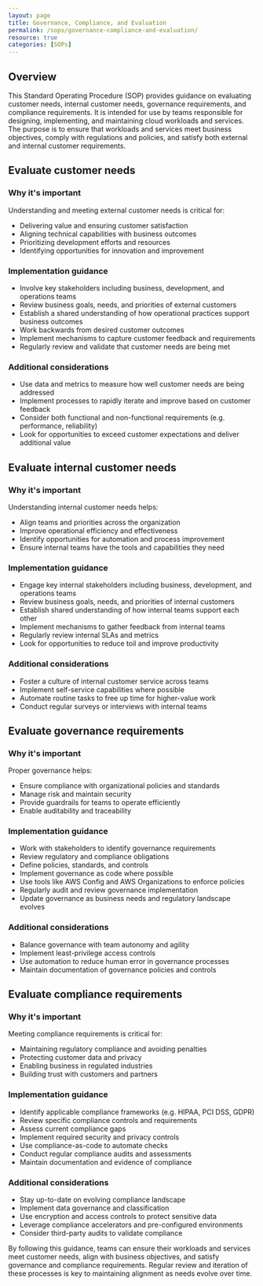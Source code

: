 ```yaml
---
layout: page
title: Governance, Compliance, and Evaluation
permalink: /sops/governance-compliance-and-evaluation/
resource: true
categories: [SOPs]
---
```



## Overview

This Standard Operating Procedure (SOP) provides guidance on evaluating customer needs, internal customer needs, governance requirements, and compliance requirements. It is intended for use by teams responsible for designing, implementing, and maintaining cloud workloads and services. The purpose is to ensure that workloads and services meet business objectives, comply with regulations and policies, and satisfy both external and internal customer requirements.

## Evaluate customer needs

### Why it's important

Understanding and meeting external customer needs is critical for:

- Delivering value and ensuring customer satisfaction
- Aligning technical capabilities with business outcomes
- Prioritizing development efforts and resources
- Identifying opportunities for innovation and improvement

### Implementation guidance

- Involve key stakeholders including business, development, and operations teams
- Review business goals, needs, and priorities of external customers
- Establish a shared understanding of how operational practices support business outcomes
- Work backwards from desired customer outcomes
- Implement mechanisms to capture customer feedback and requirements
- Regularly review and validate that customer needs are being met

### Additional considerations

- Use data and metrics to measure how well customer needs are being addressed
- Implement processes to rapidly iterate and improve based on customer feedback
- Consider both functional and non-functional requirements (e.g. performance, reliability)
- Look for opportunities to exceed customer expectations and deliver additional value

## Evaluate internal customer needs  

### Why it's important

Understanding internal customer needs helps:

- Align teams and priorities across the organization
- Improve operational efficiency and effectiveness  
- Identify opportunities for automation and process improvement
- Ensure internal teams have the tools and capabilities they need

### Implementation guidance

- Engage key internal stakeholders including business, development, and operations teams
- Review business goals, needs, and priorities of internal customers
- Establish shared understanding of how internal teams support each other
- Implement mechanisms to gather feedback from internal teams
- Regularly review internal SLAs and metrics
- Look for opportunities to reduce toil and improve productivity

### Additional considerations

- Foster a culture of internal customer service across teams
- Implement self-service capabilities where possible
- Automate routine tasks to free up time for higher-value work
- Conduct regular surveys or interviews with internal teams

## Evaluate governance requirements

### Why it's important

Proper governance helps:

- Ensure compliance with organizational policies and standards  
- Manage risk and maintain security
- Provide guardrails for teams to operate efficiently
- Enable auditability and traceability

### Implementation guidance

- Work with stakeholders to identify governance requirements
- Review regulatory and compliance obligations
- Define policies, standards, and controls
- Implement governance as code where possible
- Use tools like AWS Config and AWS Organizations to enforce policies
- Regularly audit and review governance implementation
- Update governance as business needs and regulatory landscape evolves

### Additional considerations

- Balance governance with team autonomy and agility
- Implement least-privilege access controls
- Use automation to reduce human error in governance processes
- Maintain documentation of governance policies and controls

## Evaluate compliance requirements

### Why it's important

Meeting compliance requirements is critical for:

- Maintaining regulatory compliance and avoiding penalties
- Protecting customer data and privacy
- Enabling business in regulated industries
- Building trust with customers and partners

### Implementation guidance

- Identify applicable compliance frameworks (e.g. HIPAA, PCI DSS, GDPR)
- Review specific compliance controls and requirements
- Assess current compliance gaps
- Implement required security and privacy controls  
- Use compliance-as-code to automate checks
- Conduct regular compliance audits and assessments
- Maintain documentation and evidence of compliance

### Additional considerations

- Stay up-to-date on evolving compliance landscape
- Implement data governance and classification
- Use encryption and access controls to protect sensitive data
- Leverage compliance accelerators and pre-configured environments
- Consider third-party audits to validate compliance

By following this guidance, teams can ensure their workloads and services meet customer needs, align with business objectives, and satisfy governance and compliance requirements. Regular review and iteration of these processes is key to maintaining alignment as needs evolve over time.
